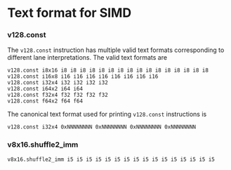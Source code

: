 # Text format for SIMD

### v128.const

The `v128.const` instruction has multiple valid text formats corresponding to
different lane interpretations. The valid text formats are

```
v128.const i8x16 i8 i8 i8 i8 i8 i8 i8 i8 i8 i8 i8 i8 i8 i8 i8 i8
v128.const i16x8 i16 i16 i16 i16 i16 i16 i16 i16
v128.const i32x4 i32 i32 i32 i32
v128.const i64x2 i64 i64
v128.const f32x4 f32 f32 f32 f32
v128.const f64x2 f64 f64
```

The canonical text format used for printing `v128.const` instructions is

```
v128.const i32x4 0xNNNNNNNN 0xNNNNNNNN 0xNNNNNNNN 0xNNNNNNNN
```

### v8x16.shuffle2_imm

```
v8x16.shuffle2_imm i5 i5 i5 i5 i5 i5 i5 i5 i5 i5 i5 i5 i5 i5 i5 i5
```
